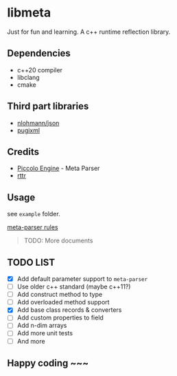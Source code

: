 # libmeta
Just for fun and learning.
A c++ runtime reflection library.

## Dependencies
- c++20 compiler
- libclang
- cmake

## Third part libraries
- [nlohmann/json](https://github.com/nlohmann/json)
- [pugixml](https://github.com/zeux/pugixml)

## Credits
- [Piccolo Engine](https://github.com/BoomingTech/Piccolo) - Meta Parser
- [rttr](https://www.rttr.org/)

## Usage
see `example` folder. 

[meta-parser rules](docs/meta-parser-rule.md)

> TODO: More documents

## TODO LIST
- [x] Add default parameter support to `meta-parser`
- [ ] Use older c++ standard (maybe c++11?)
- [ ] Add construct method to type
- [ ] Add overloaded method support
- [x] Add base class records & converters
- [ ] Add custom properties to field
- [ ] Add n-dim arrays
- [ ] Add more unit tests
- [ ] And more

## Happy coding ~~~
